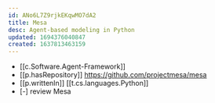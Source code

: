 ```yaml
---
id: ANo6L7Z9rjkEKqwMO7dA2
title: Mesa
desc: Agent-based modeling in Python
updated: 1694376040847
created: 1637813463159
---
```



- [[c.Software.Agent-Framework]]
- [[p.hasRepository]] https://github.com/projectmesa/mesa
- [[p.writtenIn]] [[t.cs.languages.Python]]
- [-] review Mesa 
